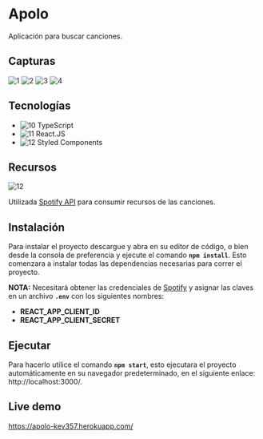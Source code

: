 # Apolo
Aplicación para buscar canciones.

## Capturas

![1](https://i.ibb.co/JqGTYrv/1.png)
![2](https://i.ibb.co/dkDwh9b/2.png)
![3](https://i.ibb.co/nzcFm9B/3.png)
![4](https://i.ibb.co/4g0ctyH/4.png)

## Tecnologías

- ![10](https://i.ibb.co/hXmqN5t/typescript.png) TypeScript
- ![11](https://i.ibb.co/7Yb8sZf/react.png) React.JS
- ![12](https://i.ibb.co/fNzydrw/sc.png) Styled Components

## Recursos
![12](https://i.ibb.co/56Svtgx/spotify-api-overview.png)

Utilizada [Spotify API](https://developer.spotify.com/documentation/web-api/) para consumir recursos de las canciones.



## Instalación
Para instalar el proyecto descargue y abra en su editor de código, o bien desde la consola de preferencia y ejecute el comando **`npm install`**. Esto comenzara a instalar todas las dependencias necesarias para correr el proyecto.

**NOTA:** Necesitará obtener las credenciales de [Spotify](https://developer.spotify.com/documentation/web-api/) y asignar las claves en un archivo **`.env`** con los siguientes nombres:
- **REACT_APP_CLIENT_ID**
- **REACT_APP_CLIENT_SECRET**

## Ejecutar
Para hacerlo utilice el comando **`npm start`**, esto ejecutara el proyecto automáticamente en su navegador predeterminado, en el siguiente enlace: http://localhost:3000/.

## Live demo 
https://apolo-kev357.herokuapp.com/
